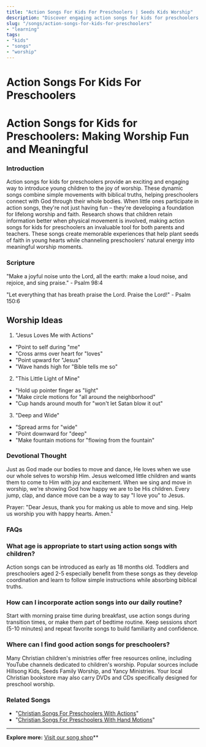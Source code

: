 ```yaml
---
title: "Action Songs For Kids For Preschoolers | Seeds Kids Worship"
description: "Discover engaging action songs for kids for preschoolers with easy motions and biblical lessons. Perfect for children's worship, Sunday school, and family devotions."
slug: "/songs/action-songs-for-kids-for-preschoolers"
- "learning"
tags:
- "kids"
- "songs"
- "worship"
---
```


# Action Songs For Kids For Preschoolers

# Action Songs for Kids for Preschoolers: Making Worship Fun and Meaningful

### Introduction
Action songs for kids for preschoolers provide an exciting and engaging way to introduce young children to the joy of worship. These dynamic songs combine simple movements with biblical truths, helping preschoolers connect with God through their whole bodies. When little ones participate in action songs, they're not just having fun – they're developing a foundation for lifelong worship and faith. Research shows that children retain information better when physical movement is involved, making action songs for kids for preschoolers an invaluable tool for both parents and teachers. These songs create memorable experiences that help plant seeds of faith in young hearts while channeling preschoolers' natural energy into meaningful worship moments.

### Scripture
"Make a joyful noise unto the Lord, all the earth: make a loud noise, and rejoice, and sing praise." - Psalm 98:4

"Let everything that has breath praise the Lord. Praise the Lord!" - Psalm 150:6

## Worship Ideas
1. "Jesus Loves Me with Actions"
- "Point to self during "me"
- "Cross arms over heart for "loves"
- "Point upward for "Jesus"
- "Wave hands high for "Bible tells me so"

2. "This Little Light of Mine"
- "Hold up pointer finger as "light"
- "Make circle motions for "all around the neighborhood"
- "Cup hands around mouth for "won't let Satan blow it out"

3. "Deep and Wide"
- "Spread arms for "wide"
- "Point downward for "deep"
- "Make fountain motions for "flowing from the fountain"

### Devotional Thought
Just as God made our bodies to move and dance, He loves when we use our whole selves to worship Him. Jesus welcomed little children and wants them to come to Him with joy and excitement. When we sing and move in worship, we're showing God how happy we are to be His children. Every jump, clap, and dance move can be a way to say "I love you" to Jesus.

Prayer: "Dear Jesus, thank you for making us able to move and sing. Help us worship you with happy hearts. Amen."

### FAQs

### What age is appropriate to start using action songs with children?
Action songs can be introduced as early as 18 months old. Toddlers and preschoolers aged 2-5 especially benefit from these songs as they develop coordination and learn to follow simple instructions while absorbing biblical truths.

### How can I incorporate action songs into our daily routine?
Start with morning praise time during breakfast, use action songs during transition times, or make them part of bedtime routine. Keep sessions short (5-10 minutes) and repeat favorite songs to build familiarity and confidence.

### Where can I find good action songs for preschoolers?
Many Christian children's ministries offer free resources online, including YouTube channels dedicated to children's worship. Popular sources include Hillsong Kids, Seeds Family Worship, and Yancy Ministries. Your local Christian bookstore may also carry DVDs and CDs specifically designed for preschool worship.

### Related Songs

- "[Christian Songs For Preschoolers With Actions](/songs/christian-songs-for-preschoolers-with-actions/)"
- "[Christian Songs For Preschoolers With Hand Motions](/songs/christian-songs-for-preschoolers-with-hand-motions/)"

---

**Explore more:** [Visit our song shop](https://seedskidsworship.com/shop)**

<!-- Schema Markup -->
<script type="application/ld+json">
{
  "@context": "https://schema.org",
  "@type": "MusicRecording",
  "name": "Action Songs For Kids For Preschoolers",
  "byArtist": {
    "@type": "MusicGroup",
    "name": "Seeds Kids Worship"
  },
  "isFamilyFriendly": true,
  "url": "https://seedskidsworship.com/songs/action-songs-for-kids-for-preschoolers/"
}
</script>